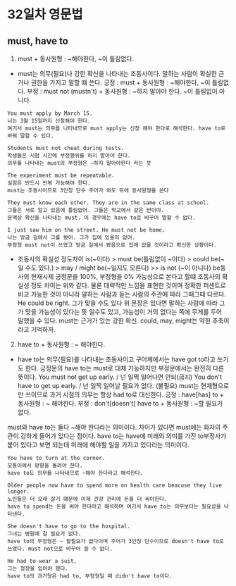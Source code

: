 # 32일차 영문법

## must, have to

1. must + 동사원형 : ~해야한다, ~이 틀림없다.

-   must는 의무(필요)나 강한 확신을 나타내는 조동사이다. 말하는 사람이 확실한 근거나 권한을 가지고 말할 떄 쓴다.
    긍정 : must + 동사원형 : ~해야한다, ~이 틀림없다.
    부정 : must not (mustn't) + 동사원형 : ~하지 말아야 한다. ~이 틀림없이 아니다.

```
You must apply by March 15.
너는 3월 15일까지 신청해야 한다.
여기서 must는 의무를 나타내므로 must apply는 신청 해야 한다로 해석한다. have to로 바꿔 말할 수 있다.

Students must not cheat during tests.
학생들은 시험 시간에 부정행위를 하지 말아야 한다.
의무를 나타내는 must의 부정형은 ~하지 말아야한다 라는 뜻

The experiment must be repeatable.
실험은 반드시 반복 가능해야 한다.
must는 조동사이므로 3인칭 단수 주어가 와도 뒤에 동사원형을 쓴다

They must know each other. They are in the same class at school.
그들은 서로 알고 있음에 틀림없어. 그들은 학교에서 같은 반이야.
문맥상 확신을 나타내는 must. 이 경우에는 have to로 바꾸어 말할 수 없다.

I just saw him on the street. He must not be home.
나는 방금 길에서 그를 봤어. 그가 집에 있을리 없어.
부정형 must not이 쓰였고 방금 길에서 봤음으로 집에 없을 것이라고 확신한 상황이다.
```

-   조동사의 확실성 정도차이
    is(~이다) > must be(틀림없이 ~이다) > could be(~일 수도 있다.) > may / might be(~일지도 모른다) >> is not (~이 아니다)
    be동사의 현재시제 긍정문을 100%, 부정형을 0% 가능성으로 본다고 할떄 조동사의 확실성 정도 차이는 위와 같다.
    물론 대략적인 느낌을 표현한 것이며 정확한 퍼센트로 비교 가능한 것이 아니라 말하는 사람과 듣는 사람의 주관에 따라 그때그때 다르다.
    He could be right. 그가 맞을 수도 있다
    위 문장은 있다면 말하는 사람에 따라 그가 맞을 가능성이 있다는 뜻 일수도 있고, 가능성이 거의 없다는 쪽에 무게를 두어 말했을 수 있다.
    must는 근거가 있는 강한 확신. could, may, might는 약한 추축이라고 기억하자.

2. have to + 동사원형 : ~ 해야한다.

-   have to는 의무(필요)를 나타내는 조동사이고 구어체에서는 have got to라고 쓰기도 한다.
    긍정문의 have to는 must로 대체 가능하지만 부정문에서는 완전히 다른 뜻이다.
    You must not get up early. / 넌 일찍 일어나면 안되(금지)
    You don't have to get up early. / 넌 일찍 일어날 필요가 없다. (불필요)
    must는 현재형으로만 쓰이므로 과거 시점의 의무는 항상 had to로 대신한다.
    긍정 : have[has] to + 동사원형 : ~ 해야한다.
    부정 : don't[doesn't] have to + 동사원형 : ~할 필요가 없다.

must와 have to는 둘다 ~해야 한다라는 의미이다. 차이가 있다면 must에는 화자의 주관이 강하게 들어가 있다는 점이다. have to는 have에 미래의 의미를 가진 to부정사가 붙어 있다고 보면 되는데 미래에 해야할 일을 가지고 있다라는 의미이다.

```
You have to turn at the corner.
모통이에서 방향을 돌려야 한다.
have to도 의무를 나타내므로 ~해야 한다라고 해석한다.

Older people now have to spend more on health care beacuse they live longer.
노인들은 더 오래 살기 떄문에 이제 건강 관리에 돈을 더 써야한다.
have to spend는 돈을 써야 한다라고 해석하며 여기서 have to는 의무보다는 필요성을 나타낸다.

She doesn't have to go to the hospital.
그녀는 병원에 갈 필요가 없다.
have to의 부정형은 ~ 할필요가 없다이며 주어가 3인칭 단수이므로 doesn't have to로 쓰였다. must not으로 바꾸어 쓸 수 없다.

He had to wear a suit.
그는 정장을 입어야 했다.
have to의 과거형은 had to, 부정형일 때 didn't have to이다.
```

